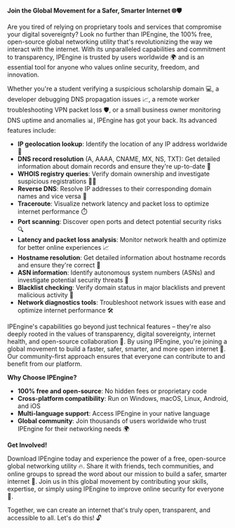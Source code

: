 **Join the Global Movement for a Safer, Smarter Internet 🌐🛡️**

Are you tired of relying on proprietary tools and services that compromise your digital sovereignty? Look no further than IPEngine, the 100% free, open-source global networking utility that's revolutionizing the way we interact with the internet. With its unparalleled capabilities and commitment to transparency, IPEngine is trusted by users worldwide 🌍 and is an essential tool for anyone who values online security, freedom, and innovation.

Whether you're a student verifying a suspicious scholarship domain 💻, a developer debugging DNS propagation issues 📈, a remote worker troubleshooting VPN packet loss 🛡️, or a small business owner monitoring DNS uptime and anomalies 📊, IPEngine has got your back. Its advanced features include:

*   **IP geolocation lookup**: Identify the location of any IP address worldwide 📍
*   **DNS record resolution** (A, AAAA, CNAME, MX, NS, TXT): Get detailed information about domain records and ensure they're up-to-date 🔑
*   **WHOIS registry queries**: Verify domain ownership and investigate suspicious registrations 👮‍♀️
*   **Reverse DNS**: Resolve IP addresses to their corresponding domain names and vice versa 🔄
*   **Traceroute**: Visualize network latency and packet loss to optimize internet performance ⏱️
*   **Port scanning**: Discover open ports and detect potential security risks 🔍
*   **Latency and packet loss analysis**: Monitor network health and optimize for better online experiences 📈
*   **Hostname resolution**: Get detailed information about hostname records and ensure they're correct 🔑
*   **ASN information**: Identify autonomous system numbers (ASNs) and investigate potential security threats 🔌
*   **Blacklist checking**: Verify domain status in major blacklists and prevent malicious activity 🚫
*   **Network diagnostics tools**: Troubleshoot network issues with ease and optimize internet performance 🛠️

IPEngine's capabilities go beyond just technical features – they're also deeply rooted in the values of transparency, digital sovereignty, internet health, and open-source collaboration 🔗. By using IPEngine, you're joining a global movement to build a faster, safer, smarter, and more open internet 🚀. Our community-first approach ensures that everyone can contribute to and benefit from our platform.

**Why Choose IPEngine?**

*   **100% free and open-source**: No hidden fees or proprietary code
*   **Cross-platform compatibility**: Run on Windows, macOS, Linux, Android, and iOS
*   **Multi-language support**: Access IPEngine in your native language
*   **Global community**: Join thousands of users worldwide who trust IPEngine for their networking needs 🌍

**Get Involved!**

Download IPEngine today and experience the power of a free, open-source global networking utility 🔥. Share it with friends, tech communities, and online groups to spread the word about our mission to build a safer, smarter internet 🤝. Join us in this global movement by contributing your skills, expertise, or simply using IPEngine to improve online security for everyone 🌟.

Together, we can create an internet that's truly open, transparent, and accessible to all. Let's do this! 🔓